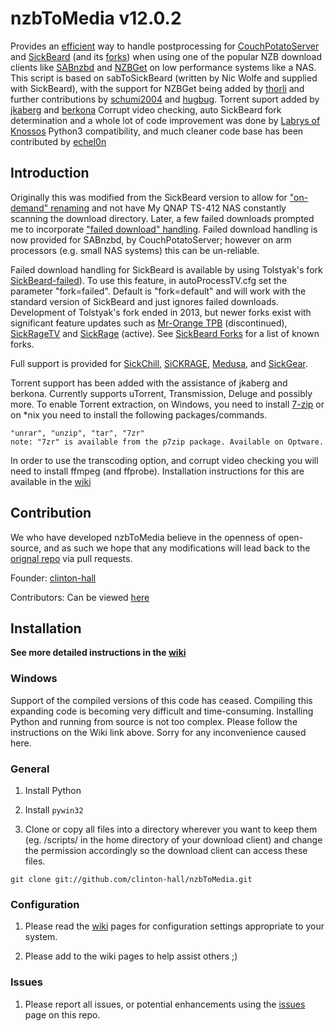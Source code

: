 nzbToMedia v12.0.2
==================

Provides an [efficient](https://github.com/clinton-hall/nzbToMedia/wiki/Efficient-on-demand-post-processing) way to handle postprocessing for [CouchPotatoServer](https://couchpota.to/ "CouchPotatoServer") and [SickBeard](http://sickbeard.com/ "SickBeard") (and its [forks](https://github.com/clinton-hall/nzbToMedia/wiki/Failed-Download-Handling-%28FDH%29#sick-beard-and-its-forks))
when using one of the popular NZB download clients like [SABnzbd](http://sabnzbd.org/ "SABnzbd") and [NZBGet](http://nzbget.sourceforge.net/ "NZBGet") on low performance systems like a NAS. 
This script is based on sabToSickBeard (written by Nic Wolfe and supplied with SickBeard), with the support for NZBGet being added by [thorli](https://github.com/thorli "thorli") and further contributions by [schumi2004](https://github.com/schumi2004 "schumi2004") and [hugbug](https://sourceforge.net/apps/phpbb/nzbget/memberlist.php?mode=viewprofile&u=67 "hugbug").
Torrent suport added by [jkaberg](https://github.com/jkaberg "jkaberg") and [berkona](https://github.com/berkona "berkona")
Corrupt video checking, auto SickBeard fork determination and a whole lot of code improvement was done by [Labrys of Knossos](https://github.com/echel0n "Labrys of Knossos")
Python3 compatibility, and much cleaner code base has been contributed by [echel0n](https://github.com/labrys "echel0n")


Introduction
------------
Originally this was modified from the SickBeard version to allow for ["on-demand" renaming](https://github.com/clinton-hall/nzbToMedia/wiki/Efficient-on-demand-post-processing) and not have My QNAP TS-412 NAS constantly scanning the download directory. 
Later, a few failed downloads prompted me to incorporate ["failed download" handling](https://github.com/clinton-hall/nzbToMedia/wiki/Failed-Download-Handling-%28FDH%29).
Failed download handling is now provided for SABnzbd, by CouchPotatoServer; however on arm processors (e.g. small NAS systems) this can be un-reliable.

Failed download handling for SickBeard is available by using Tolstyak's fork [SickBeard-failed](https://github.com/hugepants/Sick-Beard)).
To use this feature, in autoProcessTV.cfg set the parameter "fork=failed". Default is "fork=default" and will work with the standard version of SickBeard and just ignores failed downloads.
Development of Tolstyak's fork ended in 2013, but newer forks exist with significant feature updates such as [Mr-Orange TPB](https://github.com/coach0742/Sick-Beard) (discontinued), [SickRageTV](https://github.com/SiCKRAGETV/SickRage) and [SickRage](https://github.com/SickRage/SickRage) (active). See [SickBeard Forks](https://github.com/clinton-hall/nzbToMedia/wiki/Failed-Download-Handling-%28FDH%29#sick-beard-and-its-forks "SickBeard Forks") for a list of known forks.

Full support is provided for [SickChill](https://github.com/SickChill/SickChill), [SiCKRAGE](https://github.com/SiCKRAGE/SiCKRAGE), [Medusa](https://github.com/pymedusa/Medusa), and [SickGear](https://github.com/SickGear/SickGear).

Torrent support has been added with the assistance of jkaberg and berkona. Currently supports uTorrent, Transmission, Deluge and possibly more.
To enable Torrent extraction, on Windows, you need to install [7-zip](http://www.7-zip.org/ "7-zip") or on *nix you need to install the following packages/commands.
	
	"unrar", "unzip", "tar", "7zr"
	note: "7zr" is available from the p7zip package. Available on Optware.

In order to use the transcoding option, and corrupt video checking you will need to install ffmpeg (and ffprobe).
Installation instructions for this are available in the [wiki](https://github.com/clinton-hall/nzbToMedia/wiki/Transcoder "wiki")
	
Contribution
------------
We who have developed nzbToMedia believe in the openness of open-source, and as such we hope that any modifications will lead back to the [orignal repo](https://github.com/clinton-hall/nzbToMedia "orignal repo") via pull requests.

Founder: [clinton-hall](https://github.com/clinton-hall "clinton-hall")

Contributors: Can be viewed [here](https://github.com/clinton-hall/nzbToMedia/contributors "here")


Installation
------------

**See more detailed instructions in the [wiki](https://github.com/clinton-hall/nzbToMedia/wiki "wiki")** 

### Windows

Support of the compiled versions of this code has ceased. Compiling this expanding code is becoming very difficult and time-consuming. Installing Python and running from source is not too complex. Please follow the instructions on the Wiki link above.
Sorry for any inconvenience caused here.


### General

1. Install Python

1. Install `pywin32`

1. Clone or copy all files into a directory wherever you want to keep them (eg. /scripts/ in the home directory of your download client) 
   and change the permission accordingly so the download client can access these files.
	
  `git clone git://github.com/clinton-hall/nzbToMedia.git`

### Configuration

1. Please read the [wiki](https://github.com/clinton-hall/nzbToMedia/wiki "wiki") pages for configuration settings appropriate to your system.

2. Please add to the wiki pages to help assist others ;)

### Issues

1. Please report all issues, or potential enhancements using the [issues](https://github.com/clinton-hall/nzbToMedia/issues "issues") page on this repo.
